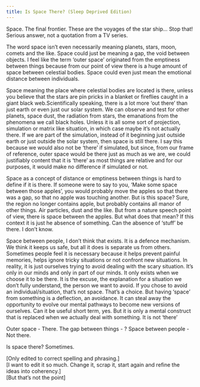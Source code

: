 ```yaml
---
title: Is Space There? (Sleep Deprived Edition)
---
```


Space. The final frontier. These are the voyages of the star ship… Stop that! Serious answer, not a quotation from a TV series.

The word space isn’t even necessarily meaning planets, stars, moon, comets and the like. Space could just be meaning a gap, the void between objects. I feel like the term ‘outer space’ originated from the emptiness between things because from our point of view there is a huge amount of space between celestial bodies. Space could even just mean the emotional distance between individuals.

Space meaning the place where celestial bodies are located is there, unless you believe that the stars are pin pricks in a blanket or fireflies caught in a giant black web.Scientifically speaking, there is a lot more ‘out there’ than just earth or even just our solar system. We can observe and test for other planets, space dust, the radiation from stars, the emanations from the phenomena we call black holes. Unless it is all some sort of projection, simulation or matrix like situation, in which case maybe it’s not actually there. If we are part of the simulation, instead of it beginning just outside earth or just outside the solar system, then space is still there. I say this because we would also not be ‘there’ if simulated, but since, from our frame of reference, outer space would be there just as much as we are, we could justifiably content that it is ‘there’ as most things are relative and for our purposes, it would make no difference if simulated or not.

Space as a concept of distance or emptiness between things is hard to define if it is there. If someone were to say to you, ‘Make some space between those apples’, you would probably move the apples so that there was a gap, so that no apple was touching another. But is this space? Sure, the region no longer contains apple, but probably contains all manor of other things. Air particles, dust and the like. But from a nature speech point of view, there is space between the apples. But what does that mean? If this context it is just he absence of something. Can the absence of ‘stuff’ be there. I don’t know.

Space between people, I don’t think that exists. It is a defence mechanism. We think it keeps us safe, but all it does is separate us from others. Sometimes people feel it is necessary because it helps prevent painful memories, helps ignore tricky situations or not confront new situations. In reality, it is just ourselves trying to avoid dealing with the scary situation. It’s only in our minds and only in part of our minds. It only exists when we choose it to be there. It is the excuse, the explanation for a situation we don’t fully understand, the person we want to avoid. If you chose to avoid an individual/situation, that’s not space. That’s a choice. But having ‘space’ from something is a deflection, an avoidance. It can steal away the opportunity to evolve our mental pathways to become new versions of ourselves. Can it be useful short term, yes. But it is only a mental construct that is replaced when we actually deal with something. It is not ‘there’

Outer space - There.
The gap between things - ?
Space between people - Not there.

Is space there? Sometimes.

[Only edited to correct spelling and phrasing.]   
[I want to edit it so much. Change it, scrap it, start again and refine the ideas into coherency.]   
[But that’s not the point]
